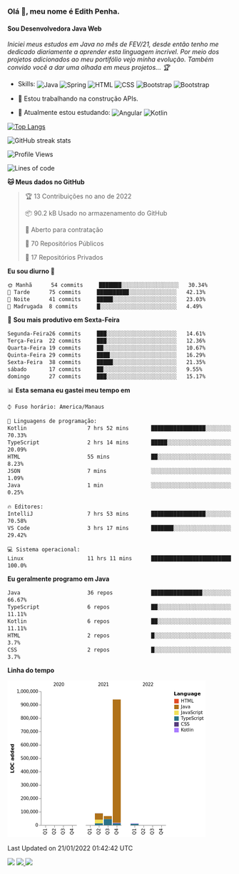 ### Olá 👋, meu nome é Edith Penha.
#### Sou Desenvolvedora Java Web

*Iniciei meus estudos em Java no mês de FEV/21, desde então tenho me dedicado diariamente a aprender esta linguagem incrível. Por meio dos projetos adicionados ao meu portifólio vejo minha evolução.
Também convido você a dar uma olhada em meus projetos... :trophy:*

- Skills:
  <img align="center" alt="Java" height="40" width="40" src="https://cdn.jsdelivr.net/gh/devicons/devicon/icons/java/java-original.svg">
  <img align="center" alt="Spring" height="40" width="40" src="https://cdn.jsdelivr.net/gh/devicons/devicon/icons/spring/spring-original-wordmark.svg">
  <img align="center" alt="HTML" height="40" width="40" src="https://cdn.jsdelivr.net/gh/devicons/devicon/icons/html5/html5-original.svg">
  <img align="center" alt="CSS" height="40" width="40" src="https://cdn.jsdelivr.net/gh/devicons/devicon/icons/css3/css3-original.svg">
  <img align="center" alt="Bootstrap" height="40" width="40" src="https://cdn.jsdelivr.net/gh/devicons/devicon/icons/bootstrap/bootstrap-plain.svg">
  <img align="center" alt="Bootstrap" height="40" width="40" src="https://cdn.jsdelivr.net/gh/devicons/devicon/icons/figma/figma-original.svg">


- 🔭 Estou trabalhando na construção APIs. 
- 🌱 Atualmente estou estudando:
  <img align="center" alt="Angular" height="40" width="40" src="https://cdn.jsdelivr.net/gh/devicons/devicon/icons/angularjs/angularjs-original.svg">
  <img align="center" alt="Kotlin" height="80" width="80" src="https://cdn.jsdelivr.net/gh/devicons/devicon/icons/kotlin/kotlin-original-wordmark.svg">


[![Top Langs](https://github-readme-stats.vercel.app/api/top-langs/?username=edithpenha20&layout=compact&langs_count=7&theme=dracula)](https://github.com/anuraghazra/github-readme-stats)


![GitHub streak stats](https://github-readme-streak-stats.herokuapp.com/?user=edithpenha20&layout=compact&langs_count=7&theme=dracula)

<!--START_SECTION:waka-->
![Profile Views](http://img.shields.io/badge/Visualizac%C3%B5es%20do%20perfil-0-blue)

![Lines of code](https://img.shields.io/badge/Desde%20o%20Hello%20World%20eu%20escrevi-1%20Million%20linhas%20de%20c%C3%B3digo-blue)

**🐱 Meus dados no GitHub** 

> 🏆 13 Contribuições no ano de 2022
 > 
> 📦 90.2 kB Usado no armazenamento do GitHub 
 > 
> 💼 Aberto para contratação
 > 
> 📜 70 Repositórios Públicos 
 > 
> 🔑 17 Repositórios Privados  
 > 
**Eu sou diurno 🐤** 

```text
🌞 Manhã      54 commits     ███████░░░░░░░░░░░░░░░░░░   30.34% 
🌆 Tarde      75 commits     ██████████░░░░░░░░░░░░░░░   42.13% 
🌃 Noite      41 commits     █████░░░░░░░░░░░░░░░░░░░░   23.03% 
🌙 Madrugada  8 commits      █░░░░░░░░░░░░░░░░░░░░░░░░   4.49%

```
📅 **Sou mais produtivo em Sexta-Feira** 

```text
Segunda-Feira26 commits     ███░░░░░░░░░░░░░░░░░░░░░░   14.61% 
Terça-Feira  22 commits     ███░░░░░░░░░░░░░░░░░░░░░░   12.36% 
Quarta-Feira 19 commits     ██░░░░░░░░░░░░░░░░░░░░░░░   10.67% 
Quinta-Feira 29 commits     ████░░░░░░░░░░░░░░░░░░░░░   16.29% 
Sexta-Feira  38 commits     █████░░░░░░░░░░░░░░░░░░░░   21.35% 
sábado       17 commits     ██░░░░░░░░░░░░░░░░░░░░░░░   9.55% 
domingo      27 commits     ███░░░░░░░░░░░░░░░░░░░░░░   15.17%

```


📊 **Esta semana eu gastei meu tempo em** 

```text
⌚︎ Fuso horário: America/Manaus

💬 Linguagens de programação: 
Kotlin                   7 hrs 52 mins       █████████████████░░░░░░░░   70.33% 
TypeScript               2 hrs 14 mins       █████░░░░░░░░░░░░░░░░░░░░   20.09% 
HTML                     55 mins             ██░░░░░░░░░░░░░░░░░░░░░░░   8.23% 
JSON                     7 mins              ░░░░░░░░░░░░░░░░░░░░░░░░░   1.09% 
Java                     1 min               ░░░░░░░░░░░░░░░░░░░░░░░░░   0.25%

🔥 Editores: 
IntelliJ                 7 hrs 53 mins       █████████████████░░░░░░░░   70.58% 
VS Code                  3 hrs 17 mins       ███████░░░░░░░░░░░░░░░░░░   29.42%

💻 Sistema operacional: 
Linux                    11 hrs 11 mins      █████████████████████████   100.0%

```

**Eu geralmente programo em Java** 

```text
Java                     36 repos            ████████████████░░░░░░░░░   66.67% 
TypeScript               6 repos             ██░░░░░░░░░░░░░░░░░░░░░░░   11.11% 
Kotlin                   6 repos             ██░░░░░░░░░░░░░░░░░░░░░░░   11.11% 
HTML                     2 repos             █░░░░░░░░░░░░░░░░░░░░░░░░   3.7% 
CSS                      2 repos             █░░░░░░░░░░░░░░░░░░░░░░░░   3.7%

```


**Linha do tempo**

![Chart not found](https://raw.githubusercontent.com/edithpenha20/edithpenha20/master/charts/bar_graph.png) 


 Last Updated on 21/01/2022 01:42:42 UTC
<!--END_SECTION:waka-->

<a href="https://www.linkedin.com/in/edith-penha" target="_blank"><img src="https://img.shields.io/badge/-LinkedIn-%230077B5?style=for-the-badge&logo=linkedin&logoColor=white" target="_blank"></a>
<a href = "mailto:edithpenha@gmail.com"><img src="https://img.shields.io/badge/-Gmail-%23333?style=for-the-badge&logo=gmail&logoColor=white" target="_blank">
<a href="https://instagram.com/endy.code/" target="_blank"><img src="https://img.shields.io/badge/-Instagram-%23E4405F?style=for-the-badge&logo=instagram&logoColor=white" target="_blank"></a>

